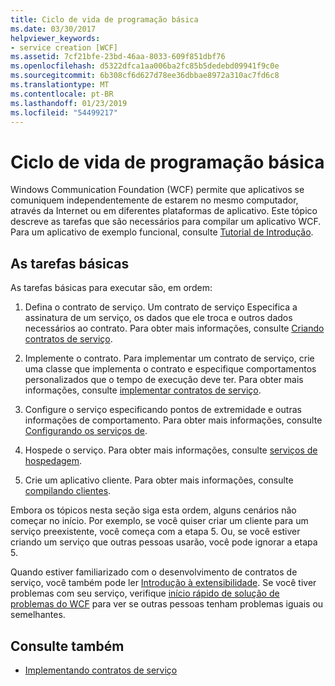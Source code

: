 ```yaml
---
title: Ciclo de vida de programação básica
ms.date: 03/30/2017
helpviewer_keywords:
- service creation [WCF]
ms.assetid: 7cf21bfe-23bd-46aa-8033-609f851dbf76
ms.openlocfilehash: d5322dfca1aa006ba2fc85b5dedebd09941f9c0e
ms.sourcegitcommit: 6b308cf6d627d78ee36dbbae8972a310ac7fd6c8
ms.translationtype: MT
ms.contentlocale: pt-BR
ms.lasthandoff: 01/23/2019
ms.locfileid: "54499217"
---
```

# <a name="basic-programming-lifecycle"></a>Ciclo de vida de programação básica
Windows Communication Foundation (WCF) permite que aplicativos se comuniquem independentemente de estarem no mesmo computador, através da Internet ou em diferentes plataformas de aplicativo. Este tópico descreve as tarefas que são necessários para compilar um aplicativo WCF. Para um aplicativo de exemplo funcional, consulte [Tutorial de Introdução](../../../docs/framework/wcf/getting-started-tutorial.md).  
  
## <a name="the-basic-tasks"></a>As tarefas básicas  
 As tarefas básicas para executar são, em ordem:  
  
1.  Defina o contrato de serviço. Um contrato de serviço Especifica a assinatura de um serviço, os dados que ele troca e outros dados necessários ao contrato. Para obter mais informações, consulte [Criando contratos de serviço](../../../docs/framework/wcf/designing-service-contracts.md).  
  
2.  Implemente o contrato. Para implementar um contrato de serviço, crie uma classe que implementa o contrato e especifique comportamentos personalizados que o tempo de execução deve ter. Para obter mais informações, consulte [implementar contratos de serviço](../../../docs/framework/wcf/implementing-service-contracts.md).  
  
3.  Configure o serviço especificando pontos de extremidade e outras informações de comportamento. Para obter mais informações, consulte [Configurando os serviços de](../../../docs/framework/wcf/configuring-services.md).  
  
4.  Hospede o serviço. Para obter mais informações, consulte [serviços de hospedagem](../../../docs/framework/wcf/hosting-services.md).  
  
5.  Crie um aplicativo cliente. Para obter mais informações, consulte [compilando clientes](../../../docs/framework/wcf/building-clients.md).  
  
 Embora os tópicos nesta seção siga esta ordem, alguns cenários não começar no início. Por exemplo, se você quiser criar um cliente para um serviço preexistente, você começa com a etapa 5. Ou, se você estiver criando um serviço que outras pessoas usarão, você pode ignorar a etapa 5.  
  
 Quando estiver familiarizado com o desenvolvimento de contratos de serviço, você também pode ler [Introdução à extensibilidade](../../../docs/framework/wcf/introduction-to-extensibility.md). Se você tiver problemas com seu serviço, verifique [início rápido de solução de problemas do WCF](../../../docs/framework/wcf/wcf-troubleshooting-quickstart.md) para ver se outras pessoas tenham problemas iguais ou semelhantes.  
  
## <a name="see-also"></a>Consulte também
- [Implementando contratos de serviço](../../../docs/framework/wcf/implementing-service-contracts.md)
